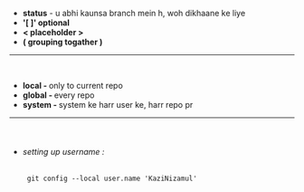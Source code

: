 - <b>status</b> - u abhi kaunsa branch mein h, woh dikhaane ke liye
  <br>
- <b> '[ ]' optional
  <br>
- \< placeholder >
  <br>
- ( grouping togather ) </b>

---

<br>

- <b>local - </b> only to current repo
  <br>
- <b>global - </b> every repo
  <br>
- <b>system - </b> system ke harr user ke, harr repo pr

---

<br>

- ###### setting up username :
       git config --local user.name 'KaziNizamul'

